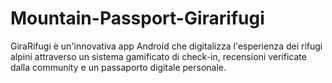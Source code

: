 # Mountain-Passport-Girarifugi
GiraRifugi è un'innovativa app Android che digitalizza l'esperienza dei rifugi alpini attraverso un sistema gamificato di check-in, recensioni verificate dalla community e un passaporto digitale personale.

